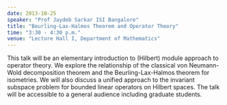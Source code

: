 ```yaml
---
date: 2013-10-25
speaker: "Prof Jaydeb Sarkar ISI Bangalore"
title: "Beurling-Lax-Halmos Theorem and Operator Theory"
time: "3:30 - 4:30 p.m."
venue: "Lecture Hall I, Department of Mathematics"
---
```

This talk will be an elementary introduction to (Hilbert) module
approach to operator theory. We explore the relationship of the
classical von Neumann-Wold decomposition theorem and the
Beurling-Lax-Halmos theorem for isometries. We will also discuss
a unified approach to the invariant subspace problem for bounded
linear operators on Hilbert spaces. The talk will be accessible to
a general audience including graduate students.
